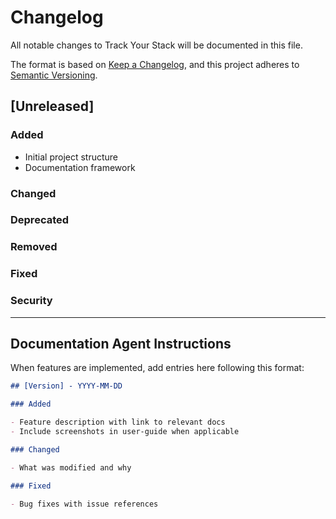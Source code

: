 # Changelog

All notable changes to Track Your Stack will be documented in this file.

The format is based on [Keep a Changelog](https://keepachangelog.com/en/1.0.0/),
and this project adheres to [Semantic Versioning](https://semver.org/spec/v2.0.0.html).

## [Unreleased]

### Added

- Initial project structure
- Documentation framework

### Changed

### Deprecated

### Removed

### Fixed

### Security

---

## Documentation Agent Instructions

When features are implemented, add entries here following this format:

```markdown
## [Version] - YYYY-MM-DD

### Added

- Feature description with link to relevant docs
- Include screenshots in user-guide when applicable

### Changed

- What was modified and why

### Fixed

- Bug fixes with issue references
```
